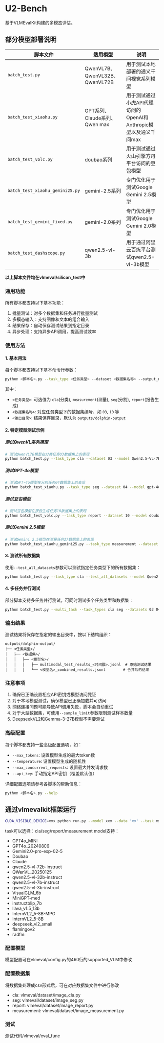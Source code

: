 # U2-Bench
基于VLMEvalKit构建的多模态评估。

## 部分模型部署说明
| 脚本文件 | 适用模型 | 说明 |
|---------|---------|------|
| `batch_test.py` | QwenVL7B、QwenVL32B、QwenVL72B | 用于测试本地部署的通义千问视觉系列模型 |
| `batch_test_xiaohu.py` | GPT系列、Claude系列、Qwen max | 用于测试通过小虎API代理访问的OpenAI和Anthropic模型以及通义千问max |
| `batch_test_volc.py` | doubao系列 | 用于测试通过火山引擎方舟平台访问的豆包模型 |
| `batch_test_xiaohu_gemini25.py` | gemini-2.5系列 | 专门优化用于测试Google Gemini 2.5模型 |
| `batch_test_gemini_fixed.py` | gemini-2.0系列 | 专门优化用于测试Google Gemini 2.0模型 |
| `batch_test_dashscope.py` | qwen2.5-vl-3b | 用于通过阿里云百炼平台测试qwen2.5-vl-3b模型 |
**以上脚本文件均在vlmeval/silicon_test中**

### 通用功能

所有脚本都支持以下基本功能：

1. 批量测试：对多个数据集和任务进行批量测试
2. 多模态输入：支持图像和文本的组合输入
3. 结果保存：自动保存测试结果到指定目录
4. 异步处理：支持异步API调用，提高测试效率

### 使用方法

#### 1. 基本用法

每个脚本都支持以下基本命令行参数：

```bash
python <脚本名>.py --task_type <任务类型> --dataset <数据集名称> --output_dir <输出目录>
```

其中：
- `<任务类型>`: 可选值为 `cla`(分类), `measurement`(测量), `seg`(分割), `report`(报告生成)
- `<数据集名称>`: 对应任务类型下的数据集编号，如 `03`, `10` 等
- `<输出目录>`: 结果保存目录，默认为 `outputs/dolphin-output`

#### 2. 特定模型测试示例

##### 测试QwenVL系列模型

```bash
# 测试QwenVL7B模型在分类任务03数据集上的表现
python batch_test.py --task_type cla --dataset 03 --model Qwen2.5-VL-7B-Instruct-Pro
```

##### 测试GPT-4o模型

```bash
# 测试GPT-4o模型在分割任务04数据集上的表现
python batch_test_xiaohu.py --task_type seg --dataset 04 --model gpt-4o-2024-08-06
```

##### 测试豆包模型

```bash
# 测试豆包模型在报告生成任务10数据集上的表现
python batch_test_volc.py --task_type report --dataset 10 --model doubao-1.5-vision-pro-32k-250115
```

##### 测试Gemini 2.5模型

```bash
# 测试Gemini 2.5模型在测量任务27数据集上的表现
python batch_test_xiaohu_gemini25.py --task_type measurement --dataset 27
```

#### 3. 测试所有数据集

使用`--test_all_datasets`参数可以测试指定任务类型下的所有数据集：

```bash
python batch_test.py --task_type cla --test_all_datasets --model Qwen2.5-VL-7B-Instruct-Pro
```

#### 4. 多任务并行测试

部分脚本支持多任务并行测试，可同时测试多个任务类型和数据集：

```bash
python batch_test.py --multi_task --task_types cla seg --datasets 03 04
```

### 输出结果

测试结果将保存在指定的输出目录中，按以下结构组织：

```
outputs/dolphin-output/
├── <任务类型>/
│   ├── <数据集>/
│   │   ├── <模型名>/
│   │   │   ├── multimodal_test_results_<时间戳>.jsonl  # 原始测试结果
│   │   │   └── <模型名>_combined_results.jsonl        # 合并后的结果
```

### 注意事项

1. 确保已正确设置相应API密钥或模型访问凭证
2. 对于本地模型测试，确保模型已正确加载并可访问
3. 网络连接问题可能导致API调用失败，脚本会自动重试
4. 对于大型数据集，可使用`--sample_limit`参数限制测试样本数量
5. DeepseekVL2和Gemma-3-27B模型不需要测试

### 高级配置

每个脚本都支持一些高级配置选项，如：

- `--max_tokens`: 设置模型生成的最大token数
- `--temperature`: 设置模型生成的随机性
- `--max_concurrent_requests`: 设置最大并发请求数
- `--api_key`: 手动指定API密钥（覆盖默认值）

详细配置选项请参考各脚本的帮助信息：

```bash
python <脚本名>.py --help
```

## 通过vlmevalkit框架运行
```bash
CUDA_VISIBLE_DEVICE=xxx python run.py --model xxx --data 'xx' --task xxx
```
task可以选择：cla/seg/report/measurement
model支持：
- GPT4o_MINI
- GPT4o_20240806
- Gemini2.0-pro-exp-02-5
- Doubao
- Claude
- qwen2.5-vl-72b-instruct
- QWenVL_20250125
- qwen2.5-vl-32b-instruct 
- qwen2.5-vl-7b-instruct
- qwen2.5-vl-3b-instruct
- VisualGLM_6b 
- MiniGPT-med 
- instructblip_7b
- llava_v1.5_13b 
- InternVL2_5-8B-MPO
- InternVL2_5-8B
- deepseek_vl2_small
- flamingov2
- radfm
### 配置模型
模型配置可在vlmeval/config.py的460行的supported_VLM中修改

### 配置数据集
将数据集处理成csv形式后，可在对应数据集文件中进行修改
- cla: vlmeval/dataset/image_cla.py
- seg: vlmeval/dataset/image_seg.py
- report: vlmeval/dataset/image_report.py
- measurement: vlmeval/dataset/image_measurement.py

### 测试
测试代码/vlmeval/eval_func